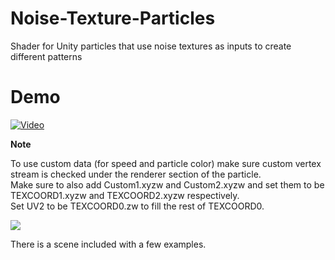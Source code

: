 # Noise-Texture-Particles
Shader for Unity particles that use noise textures as inputs to create different patterns

# Demo
[![Video](http://files.dafire.xyz/images/2n21bB.png)](http://files.dafire.xyz/videos/noiseparticles.mp4)

**Note**

To use custom data (for speed and particle color) make sure custom vertex stream is checked under the renderer section of the particle.\
Make sure to also add Custom1.xyzw and Custom2.xyzw and set them to be TEXCOORD1.xyzw and TEXCOORD2.xyzw respectively.\
Set UV2 to be TEXCOORD0.zw to fill the rest of TEXCOORD0.

![](http://files.dafire.xyz/images/dlJ687.png)

There is a scene included with a few examples.
